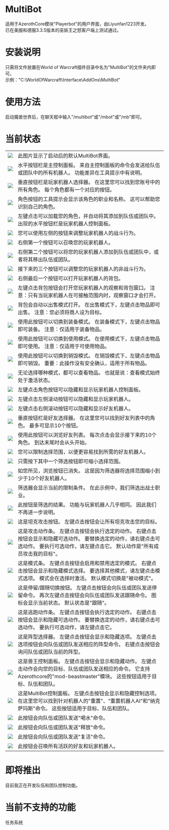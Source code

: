 # MultiBot
适用于AzerothCore模块"Playerbot"的用户界面，由Liyunfan1223开发。<br>
已在美服和德服3.3.5版本的巫妖王之怒客户端上测试通过。

# 安装说明
只需将文件放置在World of Warcraft插件目录中名为"MultiBot"的文件夹内即可。<br>
示例："C:\WorldOfWarcraft\Interface\AddOns\MultiBot"

# 使用方法
启动魔兽世界后，在聊天框中输入"/multibot"或"/mbot"或"/mb"即可。

# 当前状态
<table>
  <tr>
    <td><img src="https://github.com/Macx-Lio/MultiBot/blob/main/Screenshots/Handout-00-Start.png"></td>
    <td>
      此图片显示了启动后的默认MultiBot界面。
    </td>
  </tr>
  <tr>
    <td><img src="https://github.com/Macx-Lio/MultiBot/blob/main/Screenshots/Handout-00-Main-Control.png"></td>
    <td>
      水平按钮栏是主控制面板。
      来自主控制面板的命令会发送给队伍或团队中的所有机器人。
      功能差异在工具提示中有说明。
    </td>
  </tr>
  <tr>
    <td><img src="https://github.com/Macx-Lio/MultiBot/blob/main/Screenshots/Handout-00-Playerbots.png"></td>
    <td>
      垂直按钮栏是玩家机器人选择器。
      在这里您可以找到您账号中的所有角色。
      每个角色都有一个对应的按钮。
    </td>
  </tr>
  <tr>
    <td><img src="https://github.com/Macx-Lio/MultiBot/blob/main/Screenshots/Handout-00-Character-Info.png"></td>
    <td>
      角色按钮的工具提示会显示该角色的职业和名称。
      这可以帮助您识别自己的角色。
    </td>
  </tr>
  <tr>
    <td><img src="https://github.com/Macx-Lio/MultiBot/blob/main/Screenshots/Handout-01-Playerbot-Online.png"></td>
    <td>
      左键点击可以加载您的角色，并自动将其添加到队伍或团队中。
      出现的水平按钮栏是玩家机器人控制面板。
    </td>
  </tr>
  <tr>
    <td><img src="https://github.com/Macx-Lio/MultiBot/blob/main/Screenshots/Handout-01-Combat-Behaviour.png"></td>
    <td>
      您可以使用左侧的按钮来调整玩家机器人的战斗行为。
    </td>
  </tr>
  <tr>
    <td><img src="https://github.com/Macx-Lio/MultiBot/blob/main/Screenshots/Handout-01-Summon.png"></td>
    <td>
      右侧第一个按钮可以召唤您的玩家机器人。
    </td>
  </tr>
  <tr>
    <td><img src="https://github.com/Macx-Lio/MultiBot/blob/main/Screenshots/Handout-01-Group-And-Ungroup.png"></td>
    <td>
      右侧第二个按钮可以将您的玩家机器人添加到队伍或团队中，或者将其移出队伍或团队。
    </td>
  </tr>
  <tr>
    <td><img src="https://github.com/Macx-Lio/MultiBot/blob/main/Screenshots/Handout-01-Non-Combat-Behaviour.png"></td>
    <td>
      接下来的三个按钮可以调整您的玩家机器人的非战斗行为。
    </td>
  </tr>
  <tr>
    <td><img src="https://github.com/Macx-Lio/MultiBot/blob/main/Screenshots/Handout-01-Inventory.png"></td>
    <td>
      右侧最后一个按钮可以打开玩家机器人的背包。
    </td>
  </tr>
  <tr>
    <td><img src="https://github.com/Macx-Lio/MultiBot/blob/main/Screenshots/Handout-02-Inspect-And-Inventory.png"></td>
    <td>
      左键点击背包按钮会打开您玩家机器人的观察和背包窗口。
      注意：只有当玩家机器人在可接触范围内时，观察窗口才会打开。
    </td>
  </tr>
  <tr>
    <td><img src="https://github.com/Macx-Lio/MultiBot/blob/main/Screenshots/Handout-03-Sell-Mode.png"></td>
    <td>
      背包会自动以出售模式打开。
      在出售模式下，左键点击物品即可出售。
      注意：您必须将商人设为目标。
    </td>
  </tr>
  <tr>
    <td><img src="https://github.com/Macx-Lio/MultiBot/blob/main/Screenshots/Handout-03-Equip-Mode.png"></td>
    <td>
      使用此按钮可以切换到装备模式。
      在装备模式下，左键点击物品即可装备。
      注意：仅适用于装备物品。
    </td>
  </tr>
  <tr>
    <td><img src="https://github.com/Macx-Lio/MultiBot/blob/main/Screenshots/Handout-03-Use-Mode.png"></td>
    <td>
      使用此按钮可以切换到使用模式。
      在使用模式下，左键点击物品即可使用。
      注意：仅适用于可使用物品。
    </td>
  </tr>
  <tr>
    <td><img src="https://github.com/Macx-Lio/MultiBot/blob/main/Screenshots/Handout-03-Destroy-Mode.png"></td>
    <td>
      使用此按钮可以切换到销毁模式。
      在销毁模式下，左键点击物品即可销毁。
      重要：此操作没有安全确认，适用于所有物品。
    </td>
  </tr>
  <tr>
    <td><img src="https://github.com/Macx-Lio/MultiBot/blob/main/Screenshots/Handout-03-View-Mode.png"></td>
    <td>
      无论选择哪种模式，都可以查看物品。
      也就是说：查看模式始终处于激活状态。
    </td>
  </tr>
  <tr>
    <td><img src="https://github.com/Macx-Lio/MultiBot/blob/main/Screenshots/Handout-04-Hide-Playerbot-Control.png"></td>
    <td>
      左键点击角色按钮可以隐藏和显示玩家机器人控制面板。
    </td>
  </tr>
  <tr>
    <td><img src="https://github.com/Macx-Lio/MultiBot/blob/main/Screenshots/Handout-05-Hide-Playerbots.png"></td>
    <td>
      左键点击左侧滚动按钮可以隐藏和显示玩家机器人。
    </td>
  </tr>
  <tr>
    <td><img src="https://github.com/Macx-Lio/MultiBot/blob/main/Screenshots/Handout-06-Show-Friendbots.png"></td>
    <td>
      左键点击右侧滚动按钮可以隐藏和显示好友机器人。
    </td>
  </tr>
  <tr>
    <td><img src="https://github.com/Macx-Lio/MultiBot/blob/main/Screenshots/Handout-06-Firendbots.png"></td>
    <td>
      垂直按钮栏是好友选择器。
      在这里您可以找到好友列表中的角色。
      最多可显示10个按钮。
    </td>
  </tr>
  <tr>
    <td><img src="https://github.com/Macx-Lio/MultiBot/blob/main/Screenshots/Handout-06-Browse-Friendbots.png"></td>
    <td>
      使用此按钮可以浏览好友列表。
      每次点击会显示接下来的10个角色。
      到达末尾时会从头开始。
    </td>
  </tr>
  <tr>
    <td><img src="https://github.com/Macx-Lio/MultiBot/blob/main/Screenshots/Handout-07-Filter-Selection.png"></td>
    <td>
      您可以限制选择范围，以便更容易找到所需的好友机器人。
    </td>
  </tr>
  <tr>
    <td><img src="https://github.com/Macx-Lio/MultiBot/blob/main/Screenshots/Handout-07-Filter-By-Classes.png"></td>
    <td>
      只需按下其中一个筛选按钮即可缩小选择范围。
    </td>
  </tr>
  <tr>
    <td><img src="https://github.com/Macx-Lio/MultiBot/blob/main/Screenshots/Handout-08-No-Browse-Button.png"></td>
    <td>
      如您所见，浏览按钮已消失。
      这是因为筛选器将选择范围缩小到少于10个好友机器人。
    </td>
  </tr>
  <tr>
    <td><img src="https://github.com/Macx-Lio/MultiBot/blob/main/Screenshots/Handout-08-Shows-Filter.png"></td>
    <td>
      筛选器会显示当前的限制条件。
      在此示例中，我们筛选出战士职业。
    </td>
  </tr>
  <tr>
    <td><img src="https://github.com/Macx-Lio/MultiBot/blob/main/Screenshots/Handout-08-Friendbot-Button.png"></td>
    <td>
      此按钮是筛选的结果。
      功能与玩家机器人几乎相同。
      因此我们不再进一步说明。
    </td>
  </tr>
  <tr>
    <td><img src="https://github.com/Macx-Lio/MultiBot/blob/main/Screenshots/Handout-09-Tank-Attack.png"></td>
    <td>
      这是坦克攻击按钮。
      左键点击按钮会让所有坦克攻击您的目标。
    </td>
  </tr>
  <tr>
    <td><img src="https://github.com/Macx-Lio/MultiBot/blob/main/Screenshots/Handout-09-Actionbar-Attack.png"></td>
    <td>
      这是攻击动作条。
      左键点击按钮会执行选定的动作。
      右键点击按钮会显示和隐藏可选动作。
      要替换选定的动作，请右键点击可选动作。
      要执行可选动作，请左键点击它。
      默认动作是"所有成员攻击我的目标"。
    </td>
  </tr>
  <tr>
    <td><img src="https://github.com/Macx-Lio/MultiBot/blob/main/Screenshots/Handout-09-Modebar.png"></td>
    <td>
      这是模式条。
      左键点击按钮会启用和禁用选定的模式。
      右键点击按钮会显示和隐藏模式选择。
      要选择其他模式，请左键点击模式选项。
      模式会在选择时激活。
      默认模式切换是"被动模式"。
    </td>
  </tr>
  <tr>
    <td><img src="https://github.com/Macx-Lio/MultiBot/blob/main/Screenshots/Handout-09-Stay-Follow.png"></td>
    <td>
      这是停留/跟随切换按钮。
      左键点击按钮会向队伍或团队发送停留命令。
      再次左键点击按钮会向队伍或团队发送跟随命令。
      图标会显示当前状态。
      默认状态是"跟随"。
    </td>
  </tr>
  <tr>
    <td><img src="https://github.com/Macx-Lio/MultiBot/blob/main/Screenshots/Handout-09-Actionbar-Flee.png"></td>
    <td>
      这是逃跑动作条。
      左键点击按钮会执行选定的动作。
      右键点击按钮会显示和隐藏可选动作。
      要替换选定的动作，请右键点击可选动作。
      要执行可选动作，请左键点击它。
    </td>
  </tr>
  <tr>
    <td><img src="https://github.com/Macx-Lio/MultiBot/blob/main/Screenshots/Handout-09-Formation.png"></td>
    <td>
      这是阵型选择器。
      左键点击按钮会显示和隐藏选项。
      左键点击选项按钮会向队伍或团队发送相应的阵型命令。
      右键点击按钮会询问队伍或团队当前的阵型。
    </td>
  </tr>
  <tr>
    <td><img src="https://github.com/Macx-Lio/MultiBot/blob/main/Screenshots/Handout-09-Beastmaster.png"></td>
    <td>
      这是兽王控制面板。
      左键点击按钮会显示和隐藏动作。
      左键点击动作会向您的目标、队伍或团队发送相应的命令。
      它支持Azerothcore的"mod-beastmaster"模块。
      这些按钮适用于目标、队伍和团队。
    </td>
  </tr>
  <tr>
    <td><img src="https://github.com/Macx-Lio/MultiBot/blob/main/Screenshots/Handout-09-Control.png"></td>
    <td>
      这是MultiBot控制面板。
      左键点击按钮会显示和隐藏控制选项。
      在这里您可以找到针对机器人的"重置"、"重置机器人AI"和"纳克萨玛斯"命令。
      这些按钮适用于目标、队伍和团队。
    </td>
  </tr>
  <tr>
    <td><img src="https://github.com/Macx-Lio/MultiBot/blob/main/Screenshots/Handout-09-Drink.png"></td>
    <td>
      此按钮会向队伍或团队发送"喝水"命令。
    </td>
  </tr>
  <tr>
    <td><img src="https://github.com/Macx-Lio/MultiBot/blob/main/Screenshots/Handout-09-Release.png"></td>
    <td>
      此按钮会向队伍或团队发送"释放"命令。
    </td>
  </tr>
  <tr>
    <td><img src="https://github.com/Macx-Lio/MultiBot/blob/main/Screenshots/Handout-09-Revive.png"></td>
    <td>
      此按钮会向队伍或团队发送"复活"命令。
    </td>
  </tr>
  <tr>
    <td><img src="https://github.com/Macx-Lio/MultiBot/blob/main/Screenshots/Handout-09-Summon.png"></td>
    <td>
      此按钮会召唤所有活跃的好友和玩家机器人。
    </td>
  </tr>
</table>

# 即将推出
目前我正在开发队伍和团队控制功能。

# 当前不支持的功能
任务系统